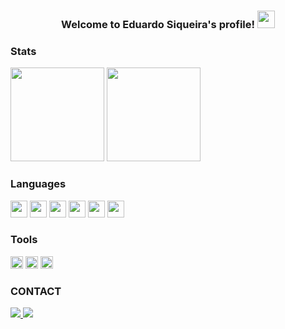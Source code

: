<h3 align="center">
  Welcome to Eduardo Siqueira's profile!
  <img src="https://media.giphy.com/media/hvRJCLFzcasrR4ia7z/giphy.gif" width="28">
</h3>



### Stats
<div>
  <img height="150em" src="https://github-readme-stats.vercel.app/api?username=devsiqueira92&count_private=true&show_icons=true&theme=dark">
  <img height="150em" src="https://github-readme-stats.vercel.app/api/top-langs/?username=devsiqueira92&count_private=true&show_icons=true&theme=dark">
</div>
  



### Languages

<div>  
  <img height="27" src="https://cdn.jsdelivr.net/gh/devicons/devicon/icons/javascript/javascript-original.svg" />
  <img height="27" src="https://cdn.jsdelivr.net/gh/devicons/devicon/icons/typescript/typescript-original.svg" />
  <img height="27" src="https://cdn.jsdelivr.net/gh/devicons/devicon/icons/dotnetcore/dotnetcore-original.svg" />
  <img height="27" src="https://cdn.jsdelivr.net/gh/devicons/devicon/icons/csharp/csharp-original.svg" />
  <img height="27" src="https://cdn.jsdelivr.net/gh/devicons/devicon/icons/microsoftsqlserver/microsoftsqlserver-plain.svg" />
  <img height="27" src="https://cdn.jsdelivr.net/gh/devicons/devicon/icons/mysql/mysql-original.svg" />
</div>

### Tools

<div>  
  <img height="20" src="https://img.shields.io/badge/microsoft%20azure-0089D6?style=for-the-badge&logo=microsoft-azure&logoColor=white" />
  <img height="20" src="https://img.shields.io/badge/Visual_Studio-5C2D91?style=for-the-badge&logo=visual%20studio&logoColor=white" />
  <img height="20" src="https://img.shields.io/badge/Visual_Studio_Code-0078D4?style=for-the-badge&logo=visual%20studio%20code&logoColor=white" />
</div>


  
### CONTACT

<a href="https://www.linkedin.com/in/duusiqueira92/" target="_blank">
  <img src="https://img.shields.io/badge/LinkedIn-0077B5?style=for-the-badge&logo=linkedin&logoColor=white">
</a>

<a href="mailto:dev.siqueira92@outlook.com">
  <img src="https://img.shields.io/badge/Microsoft_Outlook-0078D4?style=for-the-badge&logo=microsoft-outlook&logoColor=white">
</a>
